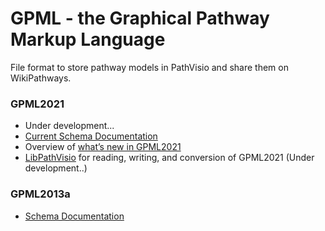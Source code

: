 # GPML - the Graphical Pathway Markup Language

File format to store pathway models in PathVisio and share them on WikiPathways.

### GPML2021
* Under development...
* [Current Schema Documentation](https://pathvisio.github.io/documentation/GPML2021-doc.html)
* Overview of [what’s new in GPML2021](https://pathvisio.github.io/documentation/Whats-New-GPML2021.html)
* [LibPathVisio](https://github.com/PathVisio/libPathVisio) for reading, writing, and conversion of GPML2021 (Under development..)


### GPML2013a
* [Schema Documentation](https://pathvisio.github.io/documentation/GPML2013a-doc.html)
